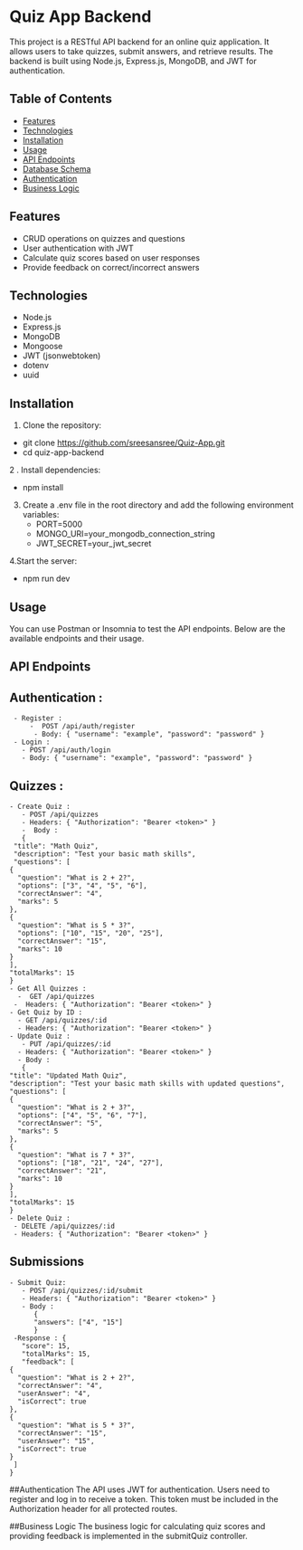 # Quiz App Backend

This project is a RESTful API backend for an online quiz application. It allows users to take quizzes, submit answers, and retrieve results. The backend is built using Node.js, Express.js, MongoDB, and JWT for authentication.

## Table of Contents

- [Features](#features)
- [Technologies](#technologies)
- [Installation](#installation)
- [Usage](#usage)
- [API Endpoints](#api-endpoints)
- [Database Schema](#database-schema)
- [Authentication](#authentication)
- [Business Logic](#business-logic)

## Features

- CRUD operations on quizzes and questions
- User authentication with JWT
- Calculate quiz scores based on user responses
- Provide feedback on correct/incorrect answers

## Technologies

- Node.js
- Express.js
- MongoDB
- Mongoose
- JWT (jsonwebtoken)
- dotenv
- uuid

## Installation
1. Clone the repository:
  - git clone https://github.com/sreesansree/Quiz-App.git
  - cd quiz-app-backend
   
2 . Install dependencies:
  - npm install
     
3. Create a .env file in the root directory and add the following environment variables:
   - PORT=5000
   - MONGO_URI=your_mongodb_connection_string
   - JWT_SECRET=your_jwt_secret
   
4.Start the server:
  - npm run dev

## Usage 
You can use Postman or Insomnia to test the API endpoints. Below are the available endpoints and their usage.

## API Endpoints  
## Authentication :
     - Register : 
         -  POST /api/auth/register
          - Body: { "username": "example", "password": "password" }
     - Login : 
       - POST /api/auth/login
       - Body: { "username": "example", "password": "password" }
 ## Quizzes : 
    - Create Quiz :
       - POST /api/quizzes
       - Headers: { "Authorization": "Bearer <token>" }
       -  Body :
       {
     "title": "Math Quiz",
     "description": "Test your basic math skills",
     "questions": [
    {
      "question": "What is 2 + 2?",
      "options": ["3", "4", "5", "6"],
      "correctAnswer": "4",
      "marks": 5
    },
    {
      "question": "What is 5 * 3?",
      "options": ["10", "15", "20", "25"],
      "correctAnswer": "15",
      "marks": 10
    }
    ],
    "totalMarks": 15
    }
    - Get All Quizzes :
      -  GET /api/quizzes
     -  Headers: { "Authorization": "Bearer <token>" }  
    - Get Quiz by ID : 
      - GET /api/quizzes/:id
      - Headers: { "Authorization": "Bearer <token>" }
    - Update Quiz :
       - PUT /api/quizzes/:id
      - Headers: { "Authorization": "Bearer <token>" }
      - Body :
       {
    "title": "Updated Math Quiz",
    "description": "Test your basic math skills with updated questions",
    "questions": [
    {
      "question": "What is 2 + 3?",
      "options": ["4", "5", "6", "7"],
      "correctAnswer": "5",
      "marks": 5
    },
    {
      "question": "What is 7 * 3?",
      "options": ["18", "21", "24", "27"],
      "correctAnswer": "21",
      "marks": 10
    }
    ],
    "totalMarks": 15
    }
    - Delete Quiz :
     - DELETE /api/quizzes/:id
     - Headers: { "Authorization": "Bearer <token>" }


## Submissions
    - Submit Quiz:
       - POST /api/quizzes/:id/submit
       - Headers: { "Authorization": "Bearer <token>" }
       - Body : 
          {
          "answers": ["4", "15"]
          }
     -Response : {
       "score": 15,
       "totalMarks": 15,
       "feedback": [
    {
      "question": "What is 2 + 2?",
      "correctAnswer": "4",
      "userAnswer": "4",
      "isCorrect": true
    },
    {
      "question": "What is 5 * 3?",
      "correctAnswer": "15",
      "userAnswer": "15",
      "isCorrect": true
    }
     ] 
    }

##Authentication 
The API uses JWT for authentication. Users need to register and log in to receive a token. This token must be included in the Authorization header for all protected routes.

##Business Logic
The business logic for calculating quiz scores and providing feedback is implemented in the submitQuiz controller.


